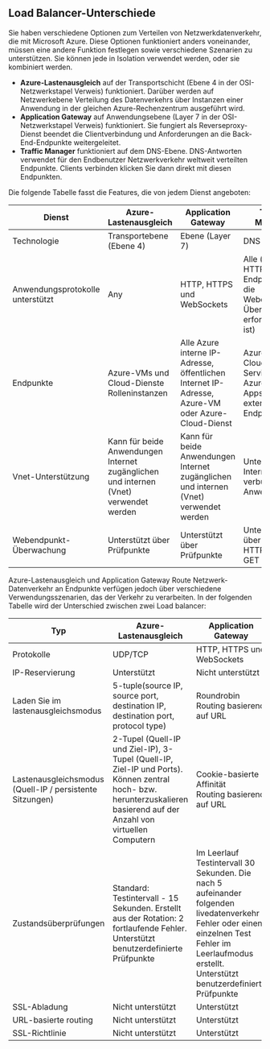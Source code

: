## <a name="load-balancer-differences"></a>Load Balancer-Unterschiede

Sie haben verschiedene Optionen zum Verteilen von Netzwerkdatenverkehr, die mit Microsoft Azure. Diese Optionen funktioniert anders voneinander, müssen eine andere Funktion festlegen sowie verschiedene Szenarien zu unterstützen. Sie können jede in Isolation verwendet werden, oder sie kombiniert werden.

* **Azure-Lastenausgleich** auf der Transportschicht (Ebene 4 in der OSI-Netzwerkstapel Verweis) funktioniert. Darüber werden auf Netzwerkebene Verteilung des Datenverkehrs über Instanzen einer Anwendung in der gleichen Azure-Rechenzentrum ausgeführt wird.
* **Application Gateway** auf Anwendungsebene (Layer 7 in der OSI-Netzwerkstapel Verweis) funktioniert. Sie fungiert als Reverseproxy-Dienst beendet die Clientverbindung und Anforderungen an die Back-End-Endpunkte weitergeleitet.
* **Traffic Manager** funktioniert auf dem DNS-Ebene.  DNS-Antworten verwendet für den Endbenutzer Netzwerkverkehr weltweit verteilten Endpunkte. Clients verbinden klicken Sie dann direkt mit diesen Endpunkten.

Die folgende Tabelle fasst die Features, die von jedem Dienst angeboten:

| Dienst | Azure-Lastenausgleich | Application Gateway | Traffic Manager |
| --- | --- | --- | --- |
| Technologie |Transportebene (Ebene 4) |Ebene (Layer 7) |DNS-Ebene |
| Anwendungsprotokolle unterstützt |Any |HTTP, HTTPS und WebSockets |Alle (ein HTTP-Endpunkt für die Webendpunkt-Überwachung erforderlich ist) |
| Endpunkte |Azure-VMs und Cloud-Dienste Rolleninstanzen |Alle Azure interne IP-Adresse, öffentlichen Internet IP-Adresse, Azure-VM oder Azure-Cloud-Dienst |Azure-VMs, Cloud Services, Azure-Web-Apps und externe Endpunkte |
| Vnet-Unterstützung |Kann für beide Anwendungen Internet zugänglichen und internen (Vnet) verwendet werden |Kann für beide Anwendungen Internet zugänglichen und internen (Vnet) verwendet werden |Unterstützt nur Internet verbundene Anwendungen |
| Webendpunkt-Überwachung |Unterstützt über Prüfpunkte |Unterstützt über Prüfpunkte |Unterstützt über HTTP/HTTPS-GET |

Azure-Lastenausgleich und Application Gateway Route Netzwerk-Datenverkehr an Endpunkte verfügen jedoch über verschiedene Verwendungsszenarien, das der Verkehr zu verarbeiten. In der folgenden Tabelle wird der Unterschied zwischen zwei Load balancer:

| Typ | Azure-Lastenausgleich | Application Gateway |
| --- | --- | --- |
| Protokolle |UDP/TCP |HTTP, HTTPS und WebSockets |
| IP-Reservierung |Unterstützt |Nicht unterstützt |
| Laden Sie im lastenausgleichsmodus |5-tuple(source IP, source port, destination IP, destination port, protocol type) |Roundrobin<br>Routing basierend auf URL |
| Lastenausgleichsmodus (Quell-IP / persistente Sitzungen) |2-Tupel (Quell-IP und Ziel-IP), 3-Tupel (Quell-IP, Ziel-IP und Ports). Können zentral hoch- bzw. herunterzuskalieren basierend auf der Anzahl von virtuellen Computern |Cookie-basierte Affinität<br>Routing basierend auf URL |
| Zustandsüberprüfungen |Standard: Testintervall - 15 Sekunden. Erstellt aus der Rotation: 2 fortlaufende Fehler. Unterstützt benutzerdefinierte Prüfpunkte |Im Leerlauf Testintervall 30 Sekunden. Die nach 5 aufeinander folgenden livedatenverkehr Fehler oder einen einzelnen Test Fehler im Leerlaufmodus erstellt. Unterstützt benutzerdefinierte Prüfpunkte |
| SSL-Abladung |Nicht unterstützt |Unterstützt |
| URL-basierte routing | Nicht unterstützt | Unterstützt|
| SSL-Richtlinie | Nicht unterstützt | Unterstützt|
